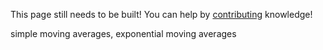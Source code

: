 This page still needs to be built! You can help by [contributing](/help_build_the_community/edit_with_web_browser/) knowledge!

simple moving averages, exponential moving averages
